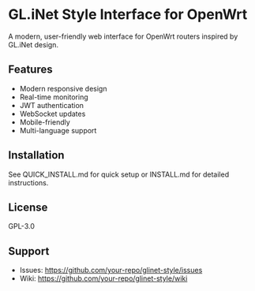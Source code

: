 # GL.iNet Style Interface for OpenWrt

A modern, user-friendly web interface for OpenWrt routers inspired by GL.iNet design.

## Features
- Modern responsive design
- Real-time monitoring
- JWT authentication
- WebSocket updates
- Mobile-friendly
- Multi-language support

## Installation
See QUICK_INSTALL.md for quick setup or INSTALL.md for detailed instructions.

## License
GPL-3.0

## Support
- Issues: https://github.com/your-repo/glinet-style/issues
- Wiki: https://github.com/your-repo/glinet-style/wiki
